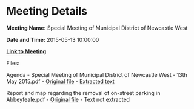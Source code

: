 # Meeting Details

**Meeting Name:** Special Meeting of Municipal District of Newcastle West

**Date and Time:** 2015-05-13 10:00:00

**[Link to Meeting](https://www.limerick.ie/council/whats-on/special-meeting-municipal-district-newcastle-west-1)**

Files: 

Agenda - Special Meeting of Municipal District of Newcastle West - 13th May 2015.pdf - [Original file](https://www.limerick.ie/sites/default/files/media/documents/2017-07/agenda_-_special_meeting_of_municipal_district_of_newcastle_west_-_13th_may_2015.pdf) - [Extracted text](./Agenda%20-%20Special%20Meeting%20of%20Municipal%20District%20of%20Newcastle%20West%20-%2013th%20May%202015.md)

Report and map regarding the removal of on-street parking in Abbeyfeale.pdf - [Original file](https://www.limerick.ie/sites/default/files/media/documents/2017-07/report_and_map_regarding_the_removal_of_on-street_parking_in_abbeyfeale_0.pdf) - Text not extracted

